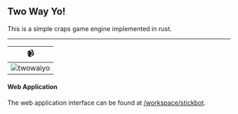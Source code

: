 ## Two Way Yo!

This is a simple craps game engine implemented in rust.

----

| :video_camera: |
| --- |
| ![twowaiyo](https://user-images.githubusercontent.com/1545348/139085831-df999c07-08c0-49dd-99d6-7ad987dec412.gif) |


#### Web Application

The web application interface can be found at [/workspace/stickbot](/workspace/stickbot/README.md).
